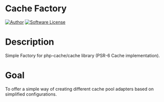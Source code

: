 # Cache Factory

[![Author](http://img.shields.io/badge/author-@dgreda-blue.svg?style=flat-square)](https://www.linkedin.com/in/damiangreda)
[![Software License](https://img.shields.io/badge/license-MIT-brightgreen.svg?style=flat-square)](LICENSE)

# Description

Simple Factory for php-cache/cache library (PSR-6 Cache implementation).

# Goal

To offer a simple way of creating different cache pool adapters based on simplified configurations.
